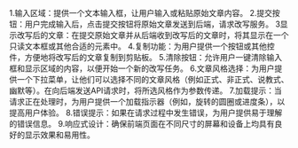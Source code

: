 1.输入区域：提供一个文本输入框，让用户输入或粘贴原始文章内容。
2.提交按钮：用户完成输入后，点击提交按钮将原始文章发送到后端，请求改写服务。
3显示改写后的文章：在提交原始文章并从后端收到改写后的文章时，将其显示在一个只读文本框或其他合适的元素中。
4.复制功能：为用户提供一个按钮或其他控件，方便地将改写后的文章复制到剪贴板。
5.清除按钮：允许用户一键清除输入框和显示区域的内容，以便开始一个新的改写任务。
6.文章风格选择：为用户提供一个下拉菜单，让他们可以选择不同的文章风格（例如正式、非正式、说教式、幽默等）。在向后端发送API请求时，将所选风格作为参数传递。
7.加载提示：当请求正在处理时，为用户提供一个加载指示器（例如，旋转的圆圈或进度条），以提高用户体验。
8.错误提示：如果在请求过程中发生错误，为用户提供易于理解的错误信息。
9.响应式设计：确保前端页面在不同尺寸的屏幕和设备上均具有良好的显示效果和易用性。